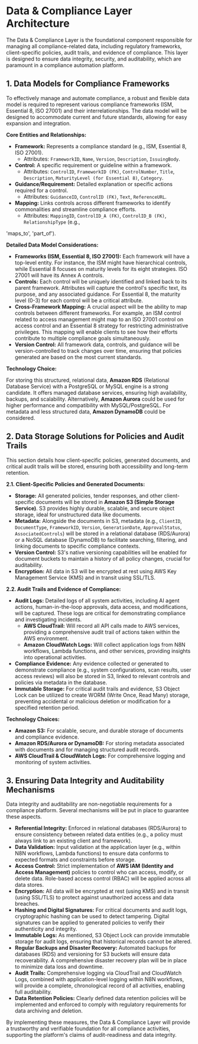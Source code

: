# Data & Compliance Layer Architecture

The Data & Compliance Layer is the foundational component responsible for managing all compliance-related data, including regulatory frameworks, client-specific policies, audit trails, and evidence of compliance. This layer is designed to ensure data integrity, security, and auditability, which are paramount in a compliance automation platform.

## 1. Data Models for Compliance Frameworks

To effectively manage and automate compliance, a robust and flexible data model is required to represent various compliance frameworks (ISM, Essential 8, ISO 27001) and their interrelationships. The data model will be designed to accommodate current and future standards, allowing for easy expansion and integration.

**Core Entities and Relationships:**

*   **Framework:** Represents a compliance standard (e.g., ISM, Essential 8, ISO 27001).
    *   Attributes: `FrameworkID`, `Name`, `Version`, `Description`, `IssuingBody`.
*   **Control:** A specific requirement or guideline within a framework.
    *   Attributes: `ControlID`, `FrameworkID (FK)`, `ControlNumber`, `Title`, `Description`, `MaturityLevel (for Essential 8)`, `Category`.
*   **Guidance/Requirement:** Detailed explanation or specific actions required for a control.
    *   Attributes: `GuidanceID`, `ControlID (FK)`, `Text`, `ReferenceURL`.
*   **Mapping:** Links controls across different frameworks to identify commonalities and streamline compliance efforts.
    *   Attributes: `MappingID`, `ControlID_A (FK)`, `ControlID_B (FK)`, `RelationshipType` (e.g., 


 'maps_to', 'part_of').

**Detailed Data Model Considerations:**

*   **Frameworks (ISM, Essential 8, ISO 27001):** Each framework will have a top-level entity. For instance, the ISM might have hierarchical controls, while Essential 8 focuses on maturity levels for its eight strategies. ISO 27001 will have its Annex A controls.
*   **Controls:** Each control will be uniquely identified and linked back to its parent framework. Attributes will capture the control's specific text, its purpose, and any associated guidance. For Essential 8, the maturity level (0-3) for each control will be a critical attribute.
*   **Cross-Framework Mapping:** A crucial aspect will be the ability to map controls between different frameworks. For example, an ISM control related to access management might map to an ISO 27001 control on access control and an Essential 8 strategy for restricting administrative privileges. This mapping will enable clients to see how their efforts contribute to multiple compliance goals simultaneously.
*   **Version Control:** All framework data, controls, and guidance will be version-controlled to track changes over time, ensuring that policies generated are based on the most current standards.

**Technology Choice:**

For storing this structured, relational data, **Amazon RDS** (Relational Database Service) with a PostgreSQL or MySQL engine is a strong candidate. It offers managed database services, ensuring high availability, backups, and scalability. Alternatively, **Amazon Aurora** could be used for higher performance and compatibility with MySQL/PostgreSQL. For metadata and less structured data, **Amazon DynamoDB** could be considered.

## 2. Data Storage Solutions for Policies and Audit Trails

This section details how client-specific policies, generated documents, and critical audit trails will be stored, ensuring both accessibility and long-term retention.

**2.1. Client-Specific Policies and Generated Documents:**

*   **Storage:** All generated policies, tender responses, and other client-specific documents will be stored in **Amazon S3 (Simple Storage Service)**. S3 provides highly durable, scalable, and secure object storage, ideal for unstructured data like documents.
*   **Metadata:** Alongside the documents in S3, metadata (e.g., `ClientID`, `DocumentType`, `FrameworkID`, `Version`, `GenerationDate`, `ApprovalStatus`, `AssociatedControls`) will be stored in a relational database (RDS/Aurora) or a NoSQL database (DynamoDB) to facilitate searching, filtering, and linking documents to specific compliance contexts.
*   **Version Control:** S3's native versioning capabilities will be enabled for document buckets to maintain a history of all policy changes, crucial for auditability.
*   **Encryption:** All data in S3 will be encrypted at rest using AWS Key Management Service (KMS) and in transit using SSL/TLS.

**2.2. Audit Trails and Evidence of Compliance:**

*   **Audit Logs:** Detailed logs of all system activities, including AI agent actions, human-in-the-loop approvals, data access, and modifications, will be captured. These logs are critical for demonstrating compliance and investigating incidents.
    *   **AWS CloudTrail:** Will record all API calls made to AWS services, providing a comprehensive audit trail of actions taken within the AWS environment.
    *   **Amazon CloudWatch Logs:** Will collect application logs from N8N workflows, Lambda functions, and other services, providing insights into operational activities.
*   **Compliance Evidence:** Any evidence collected or generated to demonstrate compliance (e.g., system configurations, scan results, user access reviews) will also be stored in S3, linked to relevant controls and policies via metadata in the database.
*   **Immutable Storage:** For critical audit trails and evidence, S3 Object Lock can be utilized to create WORM (Write Once, Read Many) storage, preventing accidental or malicious deletion or modification for a specified retention period.

**Technology Choices:**

*   **Amazon S3:** For scalable, secure, and durable storage of documents and compliance evidence.
*   **Amazon RDS/Aurora or DynamoDB:** For storing metadata associated with documents and for managing structured audit records.
*   **AWS CloudTrail & CloudWatch Logs:** For comprehensive logging and monitoring of system activities.

## 3. Ensuring Data Integrity and Auditability Mechanisms

Data integrity and auditability are non-negotiable requirements for a compliance platform. Several mechanisms will be put in place to guarantee these aspects.

*   **Referential Integrity:** Enforced in relational databases (RDS/Aurora) to ensure consistency between related data entities (e.g., a policy must always link to an existing client and framework).
*   **Data Validation:** Input validation at the application layer (e.g., within N8N workflows, Lambda functions) to ensure data conforms to expected formats and constraints before storage.
*   **Access Control:** Strict implementation of **AWS IAM (Identity and Access Management)** policies to control who can access, modify, or delete data. Role-based access control (RBAC) will be applied across all data stores.
*   **Encryption:** All data will be encrypted at rest (using KMS) and in transit (using SSL/TLS) to protect against unauthorized access and data breaches.
*   **Hashing and Digital Signatures:** For critical documents and audit logs, cryptographic hashing can be used to detect tampering. Digital signatures can be applied to generated policies to verify their authenticity and integrity.
*   **Immutable Logs:** As mentioned, S3 Object Lock can provide immutable storage for audit logs, ensuring that historical records cannot be altered.
*   **Regular Backups and Disaster Recovery:** Automated backups for databases (RDS) and versioning for S3 buckets will ensure data recoverability. A comprehensive disaster recovery plan will be in place to minimize data loss and downtime.
*   **Audit Trails:** Comprehensive logging via CloudTrail and CloudWatch Logs, combined with application-level logging within N8N workflows, will provide a complete, chronological record of all activities, enabling full auditability.
*   **Data Retention Policies:** Clearly defined data retention policies will be implemented and enforced to comply with regulatory requirements for data archiving and deletion.

By implementing these measures, the Data & Compliance Layer will provide a trustworthy and verifiable foundation for all compliance activities, supporting the platform's claims of audit-readiness and data integrity.

